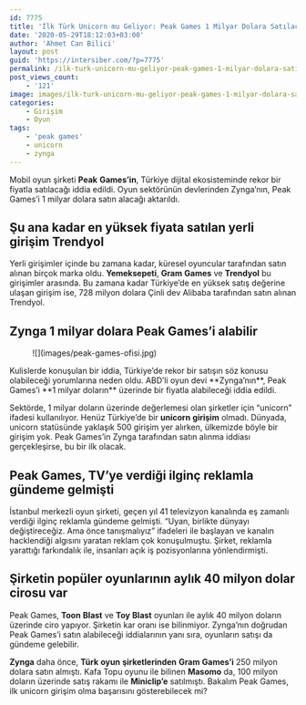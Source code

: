 ```yaml
---
id: 7775
title: 'İlk Türk Unicorn mu Geliyor: Peak Games 1 Milyar Dolara Satılacak İddiası'
date: '2020-05-29T18:12:03+03:00'
author: 'Ahmet Can Bilici'
layout: post
guid: 'https://intersiber.com/?p=7775'
permalink: /ilk-turk-unicorn-mu-geliyor-peak-games-1-milyar-dolara-satilacak-iddiasi/
post_views_count:
    - '121'
image: images/ilk-turk-unicorn-mu-geliyor-peak-games-1-milyar-dolara-satilacak-iddiasi.jpg
categories:
    - Girişim
    - Oyun
tags:
    - 'peak games'
    - unicorn
    - zynga
---
```


Mobil oyun şirketi **Peak** **Games’in**, Türkiye dijital ekosisteminde rekor bir fiyatla satılacağı iddia edildi. Oyun sektörünün devlerinden Zynga’nın, Peak Games’i 1 milyar dolara satın alacağı aktarıldı.

## Şu ana kadar en yüksek fiyata satılan yerli girişim Trendyol

Yerli girişimler içinde bu zamana kadar, küresel oyuncular tarafından satın alınan birçok marka oldu. **Yemeksepeti**, **Gram** **Games** ve **Trendyol** bu girişimler arasında. Bu zamana kadar Türkiye’de en yüksek satış değerine ulaşan girişim ise, 728 milyon dolara Çinli dev Alibaba tarafından satın alınan Trendyol.

## Zynga 1 milyar dolara Peak Games’i alabilir

<figure class="wp-block-image size-large">![](images/peak-games-ofisi.jpg)</figure>Kulislerde konuşulan bir iddia, Türkiye’de rekor bir satışın söz konusu olabileceği yorumlarına neden oldu. ABD’li oyun devi **Zynga’nın**, Peak Games’i **1 milyar doların** üzerinde bir fiyatla alabileceği iddia edildi.

Sektörde, 1 milyar doların üzerinde değerlemesi olan şirketler için “unicorn” ifadesi kullanılıyor. Henüz Türkiye’de bir **unicorn** **girişim** olmadı. Dünyada, unicorn statüsünde yaklaşık 500 girişim yer alırken, ülkemizde böyle bir girişim yok. Peak Games’in Zynga tarafından satın alınma iddiası gerçekleşirse, bu bir ilk olacak.

## Peak Games, TV’ye verdiği ilginç reklamla gündeme gelmişti

İstanbul merkezli oyun şirketi, geçen yıl 41 televizyon kanalında eş zamanlı verdiği ilginç reklamla gündeme gelmişti. “Uyan, birlikte dünyayı değiştireceğiz. Ama önce tanışmalıyız” ifadeleri ile başlayan ve kanalın hacklendiği algısını yaratan reklam çok konuşulmuştu. Şirket, reklamla yarattığı farkındalık ile, insanları açık iş pozisyonlarına yönlendirmişti.

## Şirketin popüler oyunlarının aylık 40 milyon dolar cirosu var

Peak Games, **Toon** **Blast** ve **Toy** **Blast** oyunları ile aylık 40 milyon doların üzerinde ciro yapıyor. Şirketin kar oranı ise bilinmiyor. Zynga’nın doğrudan Peak Games’i satın alabileceği iddialarının yanı sıra, oyunların satışı da gündeme gelebilir.

**Zynga** daha önce, **Türk** **oyun** **şirketlerinden** **Gram** **Games’i** 250 milyon dolara satın almıştı. Kafa Topu oyunu ile bilinen **Masomo** da, 100 milyon doların üzerinde satış rakamı ile **Miniclip’e** satılmıştı. Bakalım Peak Games, ilk unicorn girişim olma başarısını gösterebilecek mi?